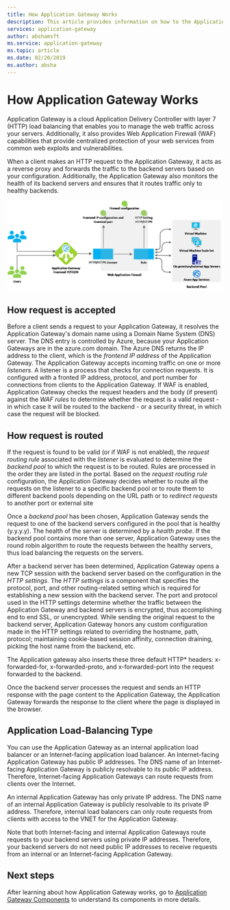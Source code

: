 ```yaml
---
title: How Application Gateway Works
description: This article provides information on how to the Application Gateway Works
services: application-gateway
author: abshamsft
ms.service: application-gateway
ms.topic: article
ms.date: 02/20/2019
ms.author: absha
---
```


# How Application Gateway Works

Application Gateway is a cloud Application Delivery Controller with layer 7 (HTTP) load balancing that enables you to manage the web traffic across your servers. Additionally, it also provides Web Application Firewall (WAF) capabilities that provide centralized protection of your web services from common web exploits and vulnerabilities.

When a client makes an HTTP request to the Application Gateway, it acts as a reverse proxy and forwards the traffic to the backend servers based on your configuration. Additionally, the Application Gateway also monitors the health of its backend servers and ensures that it routes traffic only to healthy backends.

![how-application-gateway-works](.\media\how-application-gateway-works\how-application-gateway-works.png)

## How request is accepted

Before a client sends a request to your Application Gateway, it resolves the Application Gateway's domain name using a Domain Name System (DNS) server. The DNS entry is controlled by Azure, because your Application Gateways are in the azure.com domain. The Azure DNS returns the IP address to the client, which is the *frontend IP address* of the Application Gateway. The Application Gateway accepts incoming traffic on one or more *listeners*. A listener is a process that checks for connection requests. It is configured with a fronted IP address, protocol, and port number for connections from clients to the Application Gateway. If WAF is enabled, Application Gateway checks the request headers and the body (if present) against the *WAF rules* to determine whether the request is a valid request - in which case it will be routed to the backend - or a security threat, in which case the request will be blocked.  

## How request is routed

If the request is found to be valid (or if WAF is not enabled), the *request routing rule* associated with the *listener* is evaluated to determine the *backend pool* to which the request is to be routed. Rules are processed in the order they are listed in the portal. Based on the *request routing rule* configuration, the Application Gateway decides whether to route all the requests on the listener to a specific backend pool or to route them to different backend pools depending on the URL path or to *redirect requests* to another port or external site

Once a *backend* *pool* has been chosen, Application Gateway sends the request to one of the backend servers configured in the pool that is healthy (y.y.y.y). The health of the server is determined by a *health probe*. If the backend pool contains more than one server, Application Gateway uses the round robin algorithm to route the requests between the healthy servers, thus load balancing the requests on the servers.

After a backend server has been determined, Application Gateway opens a new TCP session with the backend server based on the configuration in the *HTTP settings*. The *HTTP settings* is a component that specifies the protocol, port, and other routing-related setting which is required for establishing a new session with the backend server. The port and protocol used in the HTTP settings determine whether the traffic between the Application Gateway and backend servers is encrypted, thus accomplishing end to end SSL, or unencrypted. While sending the original request to the backend server, Application Gateway honors any custom configuration made in the HTTP settings related to overriding the hostname, path,  protocol; maintaining cookie-based session affinity, connection draining, picking the host name from the backend, etc.

The Application gateway also inserts these three default HTTP* headers: x-forwarded-for, x-forwarded-proto, and x-forwarded-port into the request forwarded to the backend.

Once the backend server processes the request and sends an HTTP response with the page content to the Application Gateway, the Application Gateway forwards the response to the client where the page is displayed in the browser.

## Application Load-Balancing Type

You can use the Application Gateway as an internal application load balancer or an Internet-facing application load balancer. An Internet-facing Application Gateway has public IP addresses. The DNS name of an Internet-facing Application Gateway is publicly resolvable to its public IP address. Therefore, Internet-facing Application Gateways can route requests from clients over the Internet.

An internal Application Gateway  has only private IP address. The DNS name of an internal Application Gateway is publicly resolvable to its private IP address. Therefore, internal load balancers can only route requests from clients with access to the VNET for the Application Gateway.

Note that both Internet-facing and internal Application Gateways route requests to your backend servers using private IP addresses. Therefore, your backend servers do not need public IP addresses to receive requests from an internal or an Internet-facing Application Gateway.

## Next steps

After learning about how Application Gateway works, go to [Application Gateway Components](application-gateway-components.md) to understand its components in more details.
